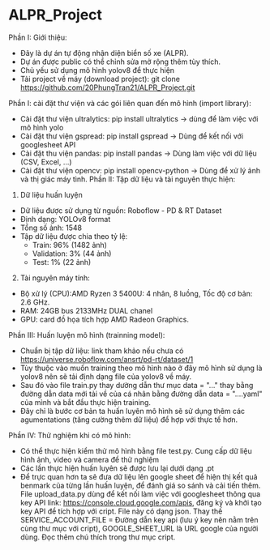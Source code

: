 # ALPR_Project
Phần I: Giới thiệu:
- Đây là dự án tự động nhận diện biển số xe (ALPR).
- Dự án được public có thể chỉnh sửa mở rộng thêm tùy thích.
- Chủ yếu sử dụng mô hình yolov8 để thực hiện
- Tải project về máy (download project): git clone https://github.com/20PhungTran21/ALPR_Project.git

Phần I: cài đặt thư viện và các gói liên quan đến mô hình (import library):
- Cài đặt thư viện ultralytics: pip install ultralytics -> dùng để làm việc với mô hình yolo
- Cài đặt thư viện gspread: pip install gspread -> Dùng để kết nối với googlesheet API 
- Cài đặt thu viện pandas: pip install pandas -> Dùng làm việc với dữ liệu (CSV, Excel, ...)
- Cài đặt thư viện opencv: pip install opencv-python -> Dùng để xử lý ảnh và thị giác máy tình.
Phần II: Tập dữ liệu và tài nguyên thực hiện:
1. Dữ liệu huấn luyện
- Dữ liệu được sử dụng từ nguồn: Roboflow - PD & RT Dataset
- Định dạng: YOLOv8 format
- Tổng số ảnh: 1548
- Tập dữ liệu được chia theo tỷ lệ:
    + Train: 96% (1482 ảnh)
    + Validation: 3% (44 ảnh)
    + Test: 1% (22 ảnh)
2. Tài nguyên máy tính:
- Bộ xử lý (CPU):AMD Ryzen 3 5400U: 4 nhân, 8 luồng, Tốc độ cơ bản: 2.6 GHz.
- RAM: 24GB bus 2133MHz DUAL chanel
- GPU: card đồ họa tích hợp AMD Radeon Graphics.

Phần III: Huấn luyện mô hình (trainning model):
- Chuẩn bị tập dữ liệu: link tham khảo nếu chưa có https://universe.roboflow.com/ansrt/pd-rt/dataset/1
- Tùy thuộc vào muốn training theo mô hình nào ở đây mô hình sử dụng là yolov8 nên sẽ tải định dạng file của yolov8 về máy.
- Sau đó vào file train.py thay dường dẫn thư mục data = "..." thay bằng đường dẫn data mới tải về của cá nhân bằng đường dẫn data = "....yaml" của mình và bắt đầu thực hiện training.
- Đây chỉ là bước cơ bản ta huấn luyên mô hình sẽ sử dụng thêm các agumentations (tăng cường thêm dữ liệu) để hợp với thực tế hơn.

Phần IV: Thử nghiệm khi có mô hình:
- Có thể thực hiện kiểm thử mô hình bằng file test.py. Cung cấp dữ liệu hình ảnh, video và camera để thử nghiệm
- Các lần thực hiện huấn luyên sẽ được lưu lại dưới dạng .pt
- Để trực quan hơn ta sẽ đưa dữ liệu lên google sheet để hiện thị kết quả benmark của từng lần huấn luyện, để đánh giá so sánh và cải tiến thêm. File upload_data.py dùng để kết nối làm việc với googlesheet thông qua key API link: https://console.cloud.google.com/apis, đăng ký và khởi tạo key API để tích hợp với cript. File này có dạng json. Thay thế SERVICE_ACCOUNT_FILE = Đường dẫn key api (lưu ý key nên nằm trên cùng thư mục với cript), GOOGLE_SHEET_URL là URL google của người dùng. Đọc thêm chú thích trong thư mục cript.